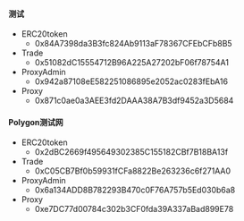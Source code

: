 #### 测试

- ERC20token
    - 0x84A7398da3B3fc824Ab9113aF78367CFEbCFb8B5
- Trade
    - 0x51082dC15554712B96A225A27202bF06f78754A1
- ProxyAdmin
    - 0x942a87108eE582251086895e2052ac0283fEbA16
- Proxy
    - 0x871c0ae0a3AEE3fd2DAAA38A7B3df9452a3D5684

#### Polygon测试网

- ERC20token
    - 0x2dBC2669f495649302385C155182CBf7B18BA13f
- Trade
    - 0xC05CB7Bf0b59931fCFa8822Be263236c6f271AA0
- ProxyAdmin
    - 0x6a134ADD8B782293B470c0F76A757b5Ed030b6a8
- Proxy
    - 0xe7DC77d00784c302b3CF0fda39A337aBad899E78